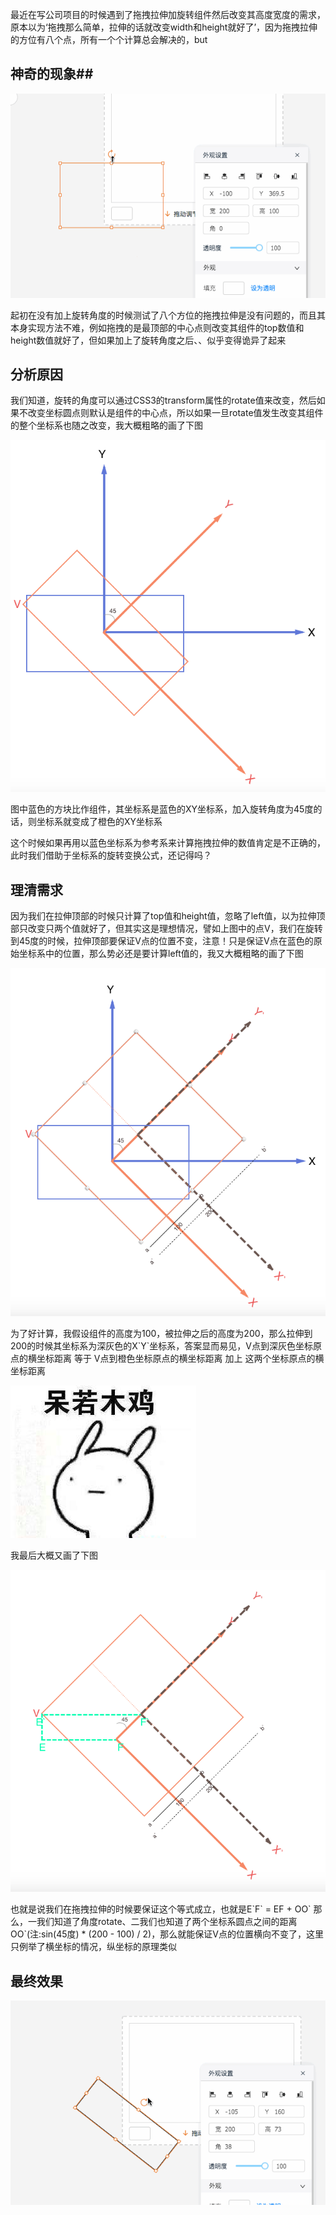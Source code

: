 最近在写公司项目的时候遇到了拖拽拉伸加旋转组件然后改变其高度宽度的需求，原本以为‘拖拽那么简单，拉伸的话就改变width和height就好了’，因为拖拽拉伸的方位有八个点，所有一个个计算总会解决的，but

## 神奇的现象##


![clipboard.png](../assets/img/12/1.gif)

起初在没有加上旋转角度的时候测试了八个方位的拖拽拉伸是没有问题的，而且其本身实现方法不难，例如拖拽的是最顶部的中心点则改变其组件的top数值和height数值就好了，但如果加上了旋转角度之后、、似乎变得诡异了起来

## 分析原因 ##

我们知道，旋转的角度可以通过CSS3的transform属性的rotate值来改变，然后如果不改变坐标圆点则默认是组件的中心点，所以如果一旦rotate值发生改变其组件的整个坐标系也随之改变，我大概粗略的画了下图


![clipboard.png](../assets/img/12/2.png)



图中蓝色的方块比作组件，其坐标系是蓝色的XY坐标系，加入旋转角度为45度的话，则坐标系就变成了橙色的XY坐标系

这个时候如果再用以蓝色坐标系为参考系来计算拖拽拉伸的数值肯定是不正确的，此时我们借助于坐标系的旋转变换公式，还记得吗？

## 理清需求 ##

因为我们在拉伸顶部的时候只计算了top值和height值，忽略了left值，以为拉伸顶部只改变只两个值就好了，但其实这是理想情况，譬如上图中的点V，我们在旋转到45度的时候，拉伸顶部要保证V点的位置不变，注意！只是保证V点在蓝色的原始坐标系中的位置，那么势必还是要计算left值的，我又大概粗略的画了下图


![clipboard.png](../assets/img/12/3.png)


为了好计算，我假设组件的高度为100，被拉伸之后的高度为200，那么拉伸到200的时候其坐标系为深灰色的X\`Y\`坐标系，答案显而易见，V点到深灰色坐标原点的横坐标距离 等于 V点到橙色坐标原点的横坐标距离 加上 这两个坐标原点的横坐标距离

![clipboard.png](../assets/img/12/4.png)

我最后大概又画了下图

![clipboard.png](../assets/img/12/5.png)

也就是说我们在拖拽拉伸的时候要保证这个等式成立，也就是E\`F\` = EF + OO\`
那么，一我们知道了角度rotate、二我们也知道了两个坐标系圆点之间的距离OO\`(注:sin(45度) * (200 - 100) / 2)，那么就能保证V点的位置横向不变了，这里只例举了横坐标的情况，纵坐标的原理类似

## 最终效果 ##


![clipboard.png](../assets/img/12/6.gif)
